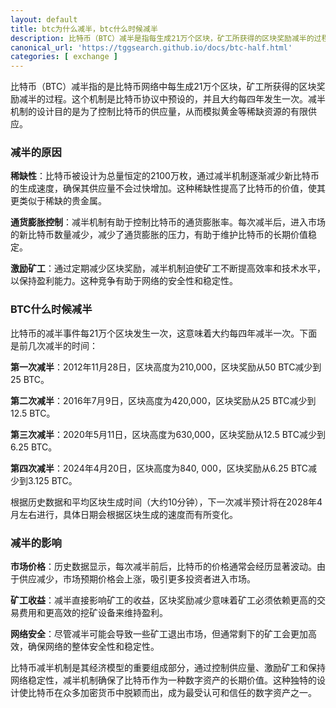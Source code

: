 ```yaml
---
layout: default
title: btc为什么减半，btc什么时候减半
description: 比特币（BTC）减半是指每生成21万个区块，矿工所获得的区块奖励减半的过程，大约每四年发生一次。了解BTC减半的原因、时间以及其对市场价格、矿工收益和网络安全的影响，帮助您更好地把握比特币投资机会。
canonical_url: 'https://tggsearch.github.io/docs/btc-half.html'
categories: [ exchange ]
---
```

比特币（BTC）减半指的是比特币网络中每生成21万个区块，矿工所获得的区块奖励减半的过程。这个机制是比特币协议中预设的，并且大约每四年发生一次。减半机制的设计目的是为了控制比特币的供应量，从而模拟黄金等稀缺资源的有限供应。

### 减半的原因
**稀缺性**：比特币被设计为总量恒定的2100万枚，通过减半机制逐渐减少新比特币的生成速度，确保其供应量不会过快增加。这种稀缺性提高了比特币的价值，使其更类似于稀缺的贵金属。

**通货膨胀控制**：减半机制有助于控制比特币的通货膨胀率。每次减半后，进入市场的新比特币数量减少，减少了通货膨胀的压力，有助于维护比特币的长期价值稳定。

**激励矿工**：通过定期减少区块奖励，减半机制迫使矿工不断提高效率和技术水平，以保持盈利能力。这种竞争有助于网络的安全性和稳定性。

### BTC什么时候减半
比特币的减半事件每21万个区块发生一次，这意味着大约每四年减半一次。下面是前几次减半的时间：

**第一次减半**：2012年11月28日，区块高度为210,000，区块奖励从50 BTC减少到25 BTC。

**第二次减半**：2016年7月9日，区块高度为420,000，区块奖励从25 BTC减少到12.5 BTC。

**第三次减半**：2020年5月11日，区块高度为630,000，区块奖励从12.5 BTC减少到6.25 BTC。

**第四次减半**：2024年4月20日，区块高度为840, 000，区块奖励从6.25 BTC减少到3.125 BTC。

根据历史数据和平均区块生成时间（大约10分钟），下一次减半预计将在2028年4月左右进行，具体日期会根据区块生成的速度而有所变化。

### 减半的影响

**市场价格**：历史数据显示，每次减半前后，比特币的价格通常会经历显著波动。由于供应减少，市场预期价格会上涨，吸引更多投资者进入市场。

**矿工收益**：减半直接影响矿工的收益，区块奖励减少意味着矿工必须依赖更高的交易费用和更高效的挖矿设备来维持盈利。

**网络安全**：尽管减半可能会导致一些矿工退出市场，但通常剩下的矿工会更加高效，确保网络的整体安全性和稳定性。

比特币减半机制是其经济模型的重要组成部分，通过控制供应量、激励矿工和保持网络稳定性，减半机制确保了比特币作为一种数字资产的长期价值。这种独特的设计使比特币在众多加密货币中脱颖而出，成为最受认可和信任的数字资产之一。
